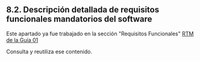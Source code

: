 ## 8.2.	Descripción detallada de requisitos funcionales mandatorios del software

Este apartado ya fue trabajado en la sección "Requisitos Funcionales"
[RTM de la Guía 01](../../guide01/requisitos/rtm.md#Especificación-de-requisitos-de-software)

Consulta y reutiliza ese contenido.
